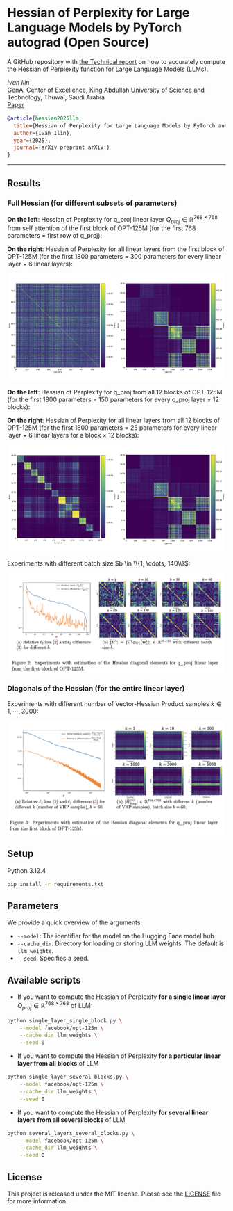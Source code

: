 # Hessian of Perplexity for Large Language Models by PyTorch autograd (Open Source)
A GitHub repository with [the Technical report]() on how to accurately compute the Hessian of Perplexity function for Large Language Models (LLMs).

*Ivan Ilin*<br>
GenAI Center of Excellence, King Abdullah University of Science and Technology, Thuwal, Saudi Arabia<br>
[Paper](link)

```bibtex
@article{hessian2025llm,
  title={Hessian of Perplexity for Large Language Models by PyTorch autograd (Open Source)}, 
  author={Ivan Ilin},
  year={2025},
  journal={arXiv preprint arXiv:}
}
```

---

## Results

### Full Hessian (for different subsets of parameters)

<b>On the left</b>: Hessian of Perplexity for q_proj linear layer $Q_{proj} \in \mathbb{R}^{768 \times 768}$ from self attention of the first block of OPT-125M (for the first 768 parameters = first row of q_proj):

<b>On the right</b>: Hessian of Perplexity for all linear layers from the first block of OPT-125M (for the first 1800 parameters = 300 parameters for every linear layer $\times$ 6 linear layers):

<p align="center">
  <img src="pdf/hessian_q_proj_t_768.png" alt="Hessian of q_proj" width="49%"/>
  <img src="pdf/hessian_all_layers_first_block_t_300.png" alt="Hessian of all layers first block" width="49%"/>
</p>

<b>On the left</b>: Hessian of Perplexity for q_proj from all 12 blocks of OPT-125M (for the first 1800 parameters = 150 parameters for every q_proj layer $\times$ 12 blocks):

<b>On the right</b>: Hessian of Perplexity for all linear layers from all 12 blocks of OPT-125M (for the first 1800 parameters = 25 parameters for every linear layer $\times$ 6 linear layers for a block $\times$ 12 blocks):

<p align="center">
  <img src="pdf/hessian_q_proj_all_blocks_t_150.png" alt="Hessian of q_proj for all blocks" width="49%" />
  <img src="pdf/hessian_all_layers_first_block_t_300.png" alt="Hessian of all layers first block" width="49%" />
</p>

Experiments with different batch size $b \in \\{1, \cdots, 140\\}$:

<img src="pdf/losses_vs_bs.png" alt="Different batch size" width="100%"/>


### Diagonals of the Hessian (for the entire linear layer)

Experiments with different number of Vector-Hessian Product samples $k \in {1, \cdots, 3000}$:

<img src="pdf/losses_vs_k.png" alt="Different vhp k" width="100%"/>

## Setup
Python 3.12.4
```sh
pip install -r requirements.txt
```
## Parameters
We provide a quick overview of the arguments:  
- `--model`: The identifier for the model on the Hugging Face model hub.
- `--cache_dir`: Directory for loading or storing LLM weights. The default is `llm_weights`.
- `--seed`: Specifies a seed.

## Available scripts

* If you want to compute the Hessian of Perplexity <b>for a single linear layer</b> $Q_{proj} \in \mathbb{R}^{768 \times 768}$ of LLM:
```sh 
python single_layer_single_block.py \
    --model facebook/opt-125m \
    --cache_dir llm_weights \
    --seed 0
```

* If you want to compute the Hessian of Perplexity <b>for a particular linear layer from all blocks</b> of LLM
```sh 
python single_layer_several_blocks.py \
    --model facebook/opt-125m \
    --cache_dir llm_weights \
    --seed 0
```

* If you want to compute the Hessian of Perplexity <b>for several linear layers from all several blocks</b> of LLM
```sh 
python several_layers_several_blocks.py \
    --model facebook/opt-125m \
    --cache_dir llm_weights \
    --seed 0
```

## License
This project is released under the MIT license. Please see the [LICENSE](LICENSE) file for more information.
